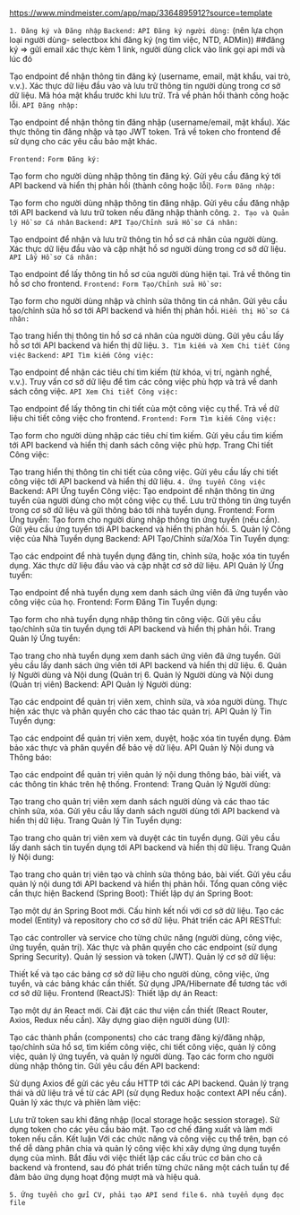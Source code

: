 https://www.mindmeister.com/app/map/3364895912?source=template

`1. Đăng ký và Đăng nhập`
`Backend:`
`API Đăng ký người dùng:` (nên lựa chọn loại người dùng- selectbox khi đăng ký (ng tìm việc, NTD, ADMin))
##đăng ký => gửi email xác thực kèm 1 link, người dùng click vào link gọi api mới và lúc đó 


Tạo endpoint để nhận thông tin đăng ký (username, email, mật khẩu, vai trò, v.v.).
Xác thực dữ liệu đầu vào và lưu trữ thông tin người dùng trong cơ sở dữ liệu.
Mã hóa mật khẩu trước khi lưu trữ.
Trả về phản hồi thành công hoặc lỗi.
`API Đăng nhập:`

Tạo endpoint để nhận thông tin đăng nhập (username/email, mật khẩu).
Xác thực thông tin đăng nhập và tạo JWT token.
Trả về token cho frontend để sử dụng cho các yêu cầu bảo mật khác.

`Frontend:`
`Form Đăng ký:`

Tạo form cho người dùng nhập thông tin đăng ký.
Gửi yêu cầu đăng ký tới API backend và hiển thị phản hồi (thành công hoặc lỗi).
`Form Đăng nhập:`

Tạo form cho người dùng nhập thông tin đăng nhập.
Gửi yêu cầu đăng nhập tới API backend và lưu trữ token nếu đăng nhập thành công.
`2. Tạo và Quản lý Hồ sơ Cá nhân`
`Backend:`
`API Tạo/Chỉnh sửa Hồ sơ Cá nhân:`

Tạo endpoint để nhận và lưu trữ thông tin hồ sơ cá nhân của người dùng.
Xác thực dữ liệu đầu vào và cập nhật hồ sơ người dùng trong cơ sở dữ liệu.
`API Lấy Hồ sơ Cá nhân:`

Tạo endpoint để lấy thông tin hồ sơ của người dùng hiện tại.
Trả về thông tin hồ sơ cho frontend.
`Frontend:`
`Form Tạo/Chỉnh sửa Hồ sơ:`

Tạo form cho người dùng nhập và chỉnh sửa thông tin cá nhân.
Gửi yêu cầu tạo/chỉnh sửa hồ sơ tới API backend và hiển thị phản hồi.
`Hiển thị Hồ sơ Cá nhân:`

Tạo trang hiển thị thông tin hồ sơ cá nhân của người dùng.
Gửi yêu cầu lấy hồ sơ tới API backend và hiển thị dữ liệu.
`3. Tìm kiếm và Xem Chi tiết Công việc`
`Backend:`
`API Tìm kiếm Công việc:`

Tạo endpoint để nhận các tiêu chí tìm kiếm (từ khóa, vị trí, ngành nghề, v.v.).
Truy vấn cơ sở dữ liệu để tìm các công việc phù hợp và trả về danh sách công việc.
`API Xem Chi tiết Công việc:`

Tạo endpoint để lấy thông tin chi tiết của một công việc cụ thể.
Trả về dữ liệu chi tiết công việc cho frontend.
`Frontend:`
`Form Tìm kiếm Công việc:`

Tạo form cho người dùng nhập các tiêu chí tìm kiếm.
Gửi yêu cầu tìm kiếm tới API backend và hiển thị danh sách công việc phù hợp.
Trang Chi tiết Công việc:

Tạo trang hiển thị thông tin chi tiết của công việc.
Gửi yêu cầu lấy chi tiết công việc tới API backend và hiển thị dữ liệu.
`4. Ứng tuyển Công việc`
Backend:
API Ứng tuyển Công việc:
Tạo endpoint để nhận thông tin ứng tuyển của người dùng cho một công việc cụ thể.
Lưu trữ thông tin ứng tuyển trong cơ sở dữ liệu và gửi thông báo tới nhà tuyển dụng.
Frontend:
Form Ứng tuyển:
Tạo form cho người dùng nhập thông tin ứng tuyển (nếu cần).
Gửi yêu cầu ứng tuyển tới API backend và hiển thị phản hồi.
5. Quản lý Công việc của Nhà Tuyển dụng
Backend:
API Tạo/Chỉnh sửa/Xóa Tin Tuyển dụng:

Tạo các endpoint để nhà tuyển dụng đăng tin, chỉnh sửa, hoặc xóa tin tuyển dụng.
Xác thực dữ liệu đầu vào và cập nhật cơ sở dữ liệu.
API Quản lý Ứng tuyển:

Tạo endpoint để nhà tuyển dụng xem danh sách ứng viên đã ứng tuyển vào công việc của họ.
Frontend:
Form Đăng Tin Tuyển dụng:

Tạo form cho nhà tuyển dụng nhập thông tin công việc.
Gửi yêu cầu tạo/chỉnh sửa tin tuyển dụng tới API backend và hiển thị phản hồi.
Trang Quản lý Ứng tuyển:

Tạo trang cho nhà tuyển dụng xem danh sách ứng viên đã ứng tuyển.
Gửi yêu cầu lấy danh sách ứng viên tới API backend và hiển thị dữ liệu.
6. Quản lý Người dùng và Nội dung (Quản trị
6. Quản lý Người dùng và Nội dung (Quản trị viên)
Backend:
API Quản lý Người dùng:

Tạo các endpoint để quản trị viên xem, chỉnh sửa, và xóa người dùng.
Thực hiện xác thực và phân quyền cho các thao tác quản trị.
API Quản lý Tin Tuyển dụng:

Tạo các endpoint để quản trị viên xem, duyệt, hoặc xóa tin tuyển dụng.
Đảm bảo xác thực và phân quyền để bảo vệ dữ liệu.
API Quản lý Nội dung và Thông báo:

Tạo các endpoint để quản trị viên quản lý nội dung thông báo, bài viết, và các thông tin khác trên hệ thống.
Frontend:
Trang Quản lý Người dùng:

Tạo trang cho quản trị viên xem danh sách người dùng và các thao tác chỉnh sửa, xóa.
Gửi yêu cầu lấy danh sách người dùng tới API backend và hiển thị dữ liệu.
Trang Quản lý Tin Tuyển dụng:

Tạo trang cho quản trị viên xem và duyệt các tin tuyển dụng.
Gửi yêu cầu lấy danh sách tin tuyển dụng tới API backend và hiển thị dữ liệu.
Trang Quản lý Nội dung:

Tạo trang cho quản trị viên tạo và chỉnh sửa thông báo, bài viết.
Gửi yêu cầu quản lý nội dung tới API backend và hiển thị phản hồi.
Tổng quan công việc cần thực hiện
Backend (Spring Boot):
Thiết lập dự án Spring Boot:

Tạo một dự án Spring Boot mới.
Cấu hình kết nối với cơ sở dữ liệu.
Tạo các model (Entity) và repository cho cơ sở dữ liệu.
Phát triển các API RESTful:

Tạo các controller và service cho từng chức năng (người dùng, công việc, ứng tuyển, quản trị).
Xác thực và phân quyền cho các endpoint (sử dụng Spring Security).
Quản lý session và token (JWT).
Quản lý cơ sở dữ liệu:

Thiết kế và tạo các bảng cơ sở dữ liệu cho người dùng, công việc, ứng tuyển, và các bảng khác cần thiết.
Sử dụng JPA/Hibernate để tương tác với cơ sở dữ liệu.
Frontend (ReactJS):
Thiết lập dự án React:

Tạo một dự án React mới.
Cài đặt các thư viện cần thiết (React Router, Axios, Redux nếu cần).
Xây dựng giao diện người dùng (UI):

Tạo các thành phần (components) cho các trang đăng ký/đăng nhập, tạo/chỉnh sửa hồ sơ, tìm kiếm công việc, chi tiết công việc, quản lý công việc, quản lý ứng tuyển, và quản lý người dùng.
Tạo các form cho người dùng nhập thông tin.
Gửi yêu cầu đến API backend:

Sử dụng Axios để gửi các yêu cầu HTTP tới các API backend.
Quản lý trạng thái và dữ liệu trả về từ các API (sử dụng Redux hoặc context API nếu cần).
Quản lý xác thực và phiên làm việc:

Lưu trữ token sau khi đăng nhập (local storage hoặc session storage).
Sử dụng token cho các yêu cầu bảo mật.
Tạo cơ chế đăng xuất và làm mới token nếu cần.
Kết luận
Với các chức năng và công việc cụ thể trên, bạn có thể dễ dàng phân chia và quản lý công việc khi xây dựng ứng dụng tuyển dụng của mình. Bắt đầu với việc thiết lập các cấu trúc cơ bản cho cả backend và frontend, sau đó phát triển từng chức năng một cách tuần tự để đảm bảo ứng dụng hoạt động mượt mà và hiệu quả.

`5. Ứng tuyển cho gửi CV, phải tạo API send file`
`6. nhà tuyển dụng đọc file`